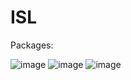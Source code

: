 # ISL

Packages:

![image](https://user-images.githubusercontent.com/92203911/201473821-c6d8bad5-d62b-4ed9-b13c-b2d0fdbce9d1.png)
![image](https://user-images.githubusercontent.com/92203911/201473718-aec9e756-a3c9-4cff-84aa-82a5c9af319c.png)
![image](https://user-images.githubusercontent.com/92203911/201473738-bba57d73-f13d-4ed6-981b-94c4c13a2e34.png)
